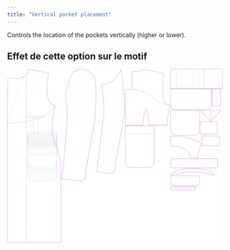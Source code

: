 ```yaml
---
title: "Vertical pocket placement"
---
```


Controls the location of the pockets vertically (higher or lower).

## Effet de cette option sur le motif

![This image shows the effect of this option by superimposing several variants that have a different value for this option](carlton_pocketplacementvertical_sample.svg "Effect of this option on the pattern")
